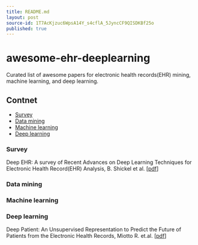 ```yaml
---
title: README.md
layout: post
source-id: 1T7AcKjzuc6WpsA14Y_s4cflA_5JyncCF9QISDKBf25o
published: true
---
```

# awesome-ehr-deeplearning

Curated list of awesome papers for electronic health records(EHR) mining, machine learning, and deep learning.

## Contnet
- [Survey](#survey)
- [Data mining](#data-mining)
- [Machine learning](#machine-learning)
- [Deep learning](#deep-learning)

### Survey
Deep EHR: A survey of Recent Advances on Deep Learning Techniques for Electronic Health Record(EHR) Analysis, B. Shickel et al. [[pdf](https://arxiv.org/pdf/1706.03446.pdf)]

### Data mining

### Machine learning

### Deep learning
Deep Patient: An Unsupervised Representation to Predict the Future of Patients from the Electronic Health Records, Miotto R. et.al. [[pdf](https://www.ncbi.nlm.nih.gov/pmc/articles/PMC4869115/pdf/srep26094.pdf)]
